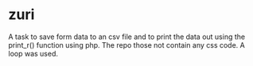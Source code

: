# zuri
A task to save form data to an csv file and to print the data out using the print_r() function using php. 
The repo those not contain any css code.
A loop was used. 
